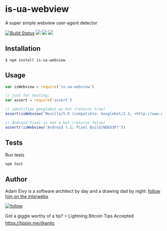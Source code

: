 # is-ua-webview

  A super simple webview user-agent detector

  [![Build Status](https://travis-ci.org/atomantic/is-ua-webview.png)](https://travis-ci.org/atomantic/is-ua-webview)  [![](https://img.shields.io/npm/dm/is-ua-webview.svg?style=flat)](https://www.npmjs.org/package/is-ua-webview)
  [![](https://img.shields.io/npm/v/is-ua-webview.svg?style=flat)](https://www.npmjs.org/package/is-ua-webview)
  [![](https://img.shields.io/david/atomantic/is-ua-webview.svg?style=flat)](https://www.npmjs.org/package/is-ua-webview)


## Installation

    $ npm install is-ua-webview

## Usage

```js
var isWebview = require('is-ua-webview')

// just for testing:
var assert = require('assert')

// identifies googlebot as bot (returns true)
assert(isWebview('Mozilla/5.0 (compatible; Googlebot/2.1; +http://www.google.com/bot.html)'))

// Android Pixel is not a bot (returns false)
assert(!isWebview('Android 7.1; Pixel Build/NDE63P)'))
```

## Tests

Run tests
```bash
npm test
```


## Author

Adam Eivy is a software architect by day and a drawing dad by night: [follow him on the interwebs](http://adameivy.com)

[![follow](https://img.shields.io/twitter/follow/antic.svg?style=social&label=Follow)](https://twitter.com/antic)

Got a giggle worthy of a tip? 
⚡ Lightning Bitcoin Tips Accepted https://tippin.me/@antic
